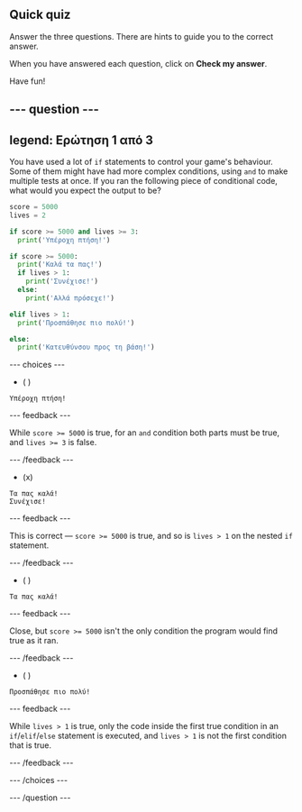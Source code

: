 ## Quick quiz

Answer the three questions. There are hints to guide you to the correct answer.

When you have answered each question, click on **Check my answer**.

Have fun!

--- question ---
---
legend: Ερώτηση 1 από 3
---

You have used a lot of `if` statements to control your game's behaviour. Some of them might have had more complex conditions, using `and` to make multiple tests at once. If you ran the following piece of conditional code, what would you expect the output to be?

```python
score = 5000
lives = 2

if score >= 5000 and lives >= 3:
  print('Υπέροχη πτήση!')

if score >= 5000: 
  print('Καλά τα πας!')
  if lives > 1:
    print('Συνέχισε!')
  else:
    print('Αλλά πρόσεχε!')

elif lives > 1:
  print('Προσπάθησε πιο πολύ!')

else:
  print('Κατευθύνσου προς τη βάση!')
```

--- choices ---

- ( )
```
Υπέροχη πτήση!
```
  --- feedback ---

While `score >= 5000` is true, for an `and` condition both parts must be true, and `lives >= 3` is false.

  --- /feedback ---

- (x)
```
Τα πας καλά!
Συνέχισε!
```
  --- feedback ---

This is correct — `score >= 5000` is true, and so is `lives > 1` on the nested `if` statement.

  --- /feedback ---

- ( )
```
Τα πας καλά!
```
  --- feedback ---

Close, but `score >= 5000` isn't the only condition the program would find true as it ran.

  --- /feedback ---

- ( )
```
Προσπάθησε πιο πολύ!
```
  --- feedback ---

While `lives > 1` is true, only the code inside the first true condition in an `if`/`elif`/`else` statement is executed, and `lives > 1` is not the first condition that is true.

  --- /feedback ---

--- /choices ---

--- /question ---

